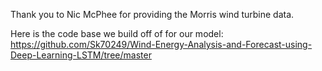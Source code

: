 Thank you to Nic McPhee for providing the Morris wind turbine data.

Here is the code base we build off of for our model: https://github.com/Sk70249/Wind-Energy-Analysis-and-Forecast-using-Deep-Learning-LSTM/tree/master
